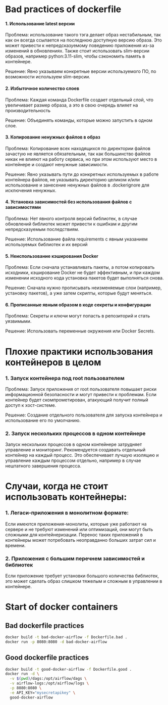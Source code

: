 # Bad practices of dockerfile

#### 1. Использование latest версии

Проблема: использование такого тэга делает образ нестабильным, так как он всегда ссылается на последнюю доступную версию образа. Это может привести к непредсказуемому поведению приложения из-за изменений в обновлениях. Также стоит использовать slim-версии образов, например python:3.11-slim, чтобы сэкономить память в контейнере.

Решение: Явно указываем конкретные версии используемого ПО, по возможности используем slim-версии.

#### 2. Избыточное количество слоев

Проблема: Каждая команда Dockerfile создает отдельный слой, что увеличивает размер образа, а это в свою очередь влияет на производительность

Решение: Объединять команды, которые можно запустить в одном слое.

#### 3. Копирование ненужных файлов в образ

Проблема: Копирование всех находящихся по директории файлов зачастую не является обязательным, так как большинство файлов никак не влияют на работу сервиса, но при этом используют место в контейнере и создают ненужные зависимости.

Решение: Явно указывать пути до  конкретных используемых в работе контейнера файлов, не указывать директорию целиком и/или использование и занесение ненужных файлов в .dockerignore для исключения ненужных.

#### 4. Установка зависимостей без использования файлов с зависимостями

Проблема: Нет явного контроля версий библиотек, в случае обновлений библиотек может привести к ошибкам и другим непредсказуемым последствиям.

Решение: Использование файла requirements c явным указанием используемых библиотек и их версий

#### 5. Неиспользование кэширования Docker

Проблема: Если сначала устанавливать пакеты, а потом копировать исходники, кэширование Docker не будет эффективным, и при каждом изменении исходного кода установка пакетов будет выполняться снова.

Решение: Сначала нужно прописывать неизменяемые слои (например, установку пакетов), а уже затем скрипты, которые будут меняться.

#### 6. Прописанные явным образом в коде секреты и конфигурации

Проблема: Секреты и ключи могут попасть в репозиторий и стать уязвимыми.

Решение: Использовать переменные окружения или Docker Secrets.

# Плохие практики использования контейнеров в целом

### 1. Запуск контейнера под root пользователем

Проблема: Запуск приложения от root пользователя повышает риски информационной безопасности и могут привести к проблемам. Если контейнер будет скомпрометирован, атакующий получит полный доступ к хост-системе.

Решение: Создание отдельного пользователя для запуска контейнера и использование его по умолчанию.

### 2. Запуск нескольких процессов в одном контейнере

Запуск нескольких процессов в одном контейнере затрудняет управление и мониторинг. Рекомендуется создавать отдельный контейнер на каждый процесс. Это обеспечивает лучшую изоляцию и управление каждым процессом отдельно, например в случае нештатного завершения процесса. 

# Случаи, когда не стоит использовать контейнеры:

### 1. Легаси-приложения в монолитном формате:
Если имеются приложения-монолиты, которые уже работают на сервере и не требуют изменений или оптимизаций, они могут быть сложными для контейнеризации. Перенос таких приложений в контейнеры может потребовать неоправданно больших затрат сил и времени.

### 2. Приложения с большим перечнем зависимостей и библиотек
Если приложение требует установки большого количества библиотек, это может сделать образ слишком тяжелым и сложным в управлении в контейнере.


# Start of docker containers

## Bad dockerfile practices
```bash
docker build -t bad-docker-airflow -f Dockerfile.bad .
docker run -p 8080:8080 -d bad-docker-airflow
```

## Good dockerfile practices
```bash
docker build -t good-docker-airflow -f Dockerfile.good .
docker run -d \
  -v $(pwd)/dags:/opt/airflow/dags \
  -v airflow-logs:/opt/airflow/logs \
  -p 8080:8080 \
  -e API_KEY="mysecretapikey" \
  good-docker-airflow
```